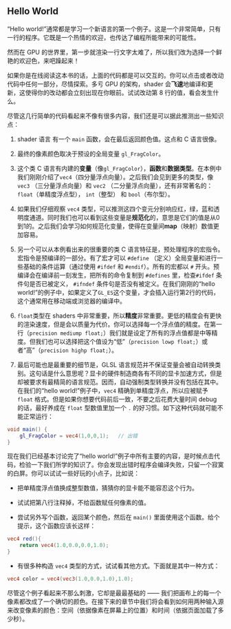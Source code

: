 ## Hello World

“Hello world!”通常都是学习一个新语言的第一个例子。这是一个非常简单，只有一行的程序。它既是一个热情的欢迎，也传达了编程所能带来的可能性。

然而在 GPU 的世界里，第一步就渲染一行文字太难了，所以我们改为选择一个鲜艳的欢迎色，来吧躁起来！

<div class="codeAndCanvas" data="hello_world.frag"></div>

如果你是在线阅读这本书的话，上面的代码都是可以交互的。你可以点击或者改动代码中任何一部分，尽情探索。多亏 GPU 的架构，shader 会**飞速**地编译和更新，这使得你的改动都会立刻出现在你眼前。试试改动第 8 行的值，看会发生什么。

尽管这几行简单的代码看起来不像有很多内容，我们还是可以据此推测出一些知识点：

1. shader 语言 有一个  ```main``` 函数，会在最后返回颜色值。这点和 C 语言很像。

2. 最终的像素颜色取决于预设的全局变量 ```gl_FragColor```。

3. 这个类 C 语言有内建的**变量**（像```gl_FragColor```），**函数**和**数据类型**。在本例中我们刚刚介绍了```vec4```（四分量浮点向量）。之后我们会见到更多的类型，像 ```vec3``` （三分量浮点向量）和 ```vec2``` （二分量浮点向量），还有非常著名的：```float```（单精度浮点型）， ```int```（整型） 和 ```bool```（布尔型）。

4. 如果我们仔细观察 ```vec4``` 类型，可以推测这四个变元分别响应红，绿，蓝和透明度通道。同时我们也可以看到这些变量是**规范化**的，意思是它们的值是从0到1的。之后我们会学习如何规范化变量，使得在变量间**map**（映射）数值更加容易。

5. 另一个可以从本例看出来的很重要的类 C 语言特征是，预处理程序的宏指令。宏指令是预编译的一部分。有了宏才可以 ```#define``` （定义）全局变量和进行一些基础的条件运算（通过使用 ```#ifdef``` 和 ```#endif```）。所有的宏都以 ```#``` 开头。预编译会在编译前一刻发生，把所有的命令复制到 ```#defines``` 里，检查```#ifdef``` 条件句是否已被定义， ```#ifndef``` 条件句是否没有被定义。在我们刚刚的“hello world!”的例子中，如果定义了```GL_ES```这个变量，才会插入运行第2行的代码，这个通常用在移动端或浏览器的编译中。

6. ```float```类型在 shaders 中非常重要，所以**精度**非常重要。更低的精度会有更快的渲染速度，但是会以质量为代价。你可以选择每一个浮点值的精度。在第一行（```precision mediump float;```）我们就是设定了所有的浮点值都是中等精度。但我们也可以选择把这个值设为“低”（```precision lowp float;```）或者“高”（```precision highp float;```）。

7. 最后可能也是最重要的细节是，GLSL 语言规范并不保证变量会被自动转换类别。这句话是什么意思呢？显卡的硬件制造商各有不同的显卡加速方式，但是却被要求有最精简的语言规范。因而，自动强制类型转换并没有包括在其中。在我们的“hello world!”例子中，```vec4``` 精确到单精度浮点，所以应被赋予 ```float``` 格式。但是如果你想要代码前后一致，不要之后花费大量时间 debug 的话，最好养成在 ```float``` 型数值里加一个 ```.``` 的好习惯。如下这种代码就可能不能正常运行：

```glsl
void main() {
	gl_FragColor = vec4(1,0,0,1);	// 出错
}
```

现在我们已经基本讨论完了“hello world!”例子中所有主要的内容，是时候点击代码，检验一下我们所学的知识了。你会发现出错时程序会编译失败，只留一个寂寞的白屏。你可以试试一些好玩的小点子，比如说：

* 把单精度浮点值换成整型数值，猜猜你的显卡能不能容忍这个行为。

* 试试把第八行注释掉，不给函数赋任何像素的值。

* 尝试另外写个函数，返回某个颜色，然后在 ```main()``` 里面使用这个函数。给个提示，这个函数应该长这样：

```glsl
vec4 red(){
    return vec4(1.0,0.0,0.0,1.0);
}
```

* 有很多种构造 ```vec4``` 类型的方式，试试看其他方式。下面就是其中一种方式：

```glsl
vec4 color = vec4(vec3(1.0,0.0,1.0),1.0);
```

尽管这个例子看起来不那么刺激，它却是最最基础的 —— 我们把画布上的每一个像素都改成了一个确切的颜色。在接下来的章节中我们将会看到如何用两种输入源来改变像素的颜色：空间（依据像素在屏幕上的位置）和时间（依据页面加载了多少秒）。
